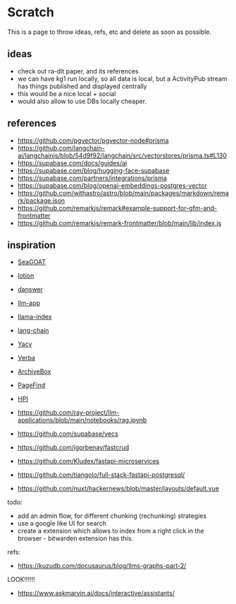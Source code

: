 # Scratch

This is a page to throw ideas, refs, etc and delete as soon as possible.

## ideas

- check out ra-dit paper, and its references
- we can have kg1 run locally, so all data is local, but a ActivityPub stream has things published and displayed centrally
- this would be a nice local + social
- would also allow to use DBs locally cheaper.

## references

- https://github.com/pgvector/pgvector-node#prisma
- https://github.com/langchain-ai/langchainjs/blob/54d9f92/langchain/src/vectorstores/prisma.ts#L130
- https://supabase.com/docs/guides/ai
- https://supabase.com/blog/hugging-face-supabase
- https://supabase.com/partners/integrations/prisma
- https://supabase.com/blog/openai-embeddings-postgres-vector
- https://github.com/withastro/astro/blob/main/packages/markdown/remark/package.json
- https://github.com/remarkjs/remark#example-support-for-gfm-and-frontmatter
- https://github.com/remarkjs/remark-frontmatter/blob/main/lib/index.js

## inspiration

- [SeaGOAT](https://github.com/kantord/SeaGOAT)
- [lotion](https://github.com/Dashibase/lotion)
- [danswer](https://github.com/danswer-ai/danswer)
- [llm-app](https://github.com/pathwaycom/llm-app)
- [llama-index](https://ts.llamaindex.ai/)
- [lang-chain](https://js.langchain.com/docs/get_started/introduction)
- [Yacy](https://github.com/yacy/yacy_search_server)
- [Verba](https://github.com/weaviate/Verba)
- [ArchiveBox](https://github.com/ArchiveBox/ArchiveBox)
- [PageFind](https://github.com/CloudCannon/pagefind)
- [HPI](https://github.com/karlicoss/HPI)

- https://github.com/ray-project/llm-applications/blob/main/notebooks/rag.ipynb
- https://github.com/supabase/vecs
- https://github.com/igorbenav/fastcrud
- https://github.com/Kludex/fastapi-microservices
- https://github.com/tiangolo/full-stack-fastapi-postgresql/
- https://github.com/nuxt/hackernews/blob/master/layouts/default.vue

todo:

- add an admin flow, for different chunking (rechunking) strategies
- use a google like UI for search
- create a extension which allows to index from a right click in the browser - bitwarden extension has this.

refs:

- https://kuzudb.com/docusaurus/blog/llms-graphs-part-2/

LOOK!!!!!!

- https://www.askmarvin.ai/docs/interactive/assistants/
